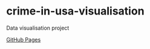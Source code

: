# crime-in-usa-visualisation

Data visualisation project

[GitHub Pages](https://emidiant.github.io/crime-in-usa-visualisation/)
